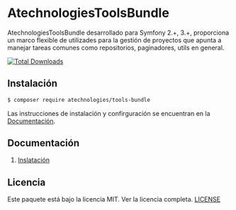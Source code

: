 AtechnologiesToolsBundle
========================

AtechnologiesToolsBundle desarrollado para Symfony 2.+, 3.+, proporciona un marco flexible de utilizades para la gestión de proyectos que apunta a manejar tareas comunes como repositorios, paginadores, utils en general.

[![Total Downloads](https://img.shields.io/badge/Downloads-165-brightgreen.svg)](https://packagist.org/packages/atechnologies/tools-bundle) 

## Instalación

``` bash
$ composer require atechnologies/tools-bundle
```
Las instrucciones de instalación y confirguración se encuentran en la [Documentación](#documentation).

## Documentación

1. [Inslatación](Resources/doc/install.md)

## Licencia

Este paquete está bajo la licencia MIT. Ver la licencia completa. [LICENSE](LICENSE)


